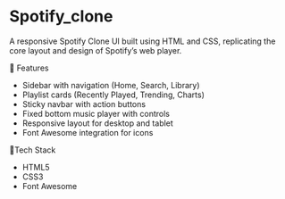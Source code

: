 # Spotify_clone
A responsive Spotify Clone UI built using HTML and CSS, replicating the core layout and design of Spotify’s web player.

🔹 Features

- Sidebar with navigation (Home, Search, Library)
- Playlist cards (Recently Played, Trending, Charts)
- Sticky navbar with action buttons
- Fixed bottom music player with controls
- Responsive layout for desktop and tablet
- Font Awesome integration for icons

🔹Tech Stack

- HTML5 
- CSS3
- Font Awesome  
